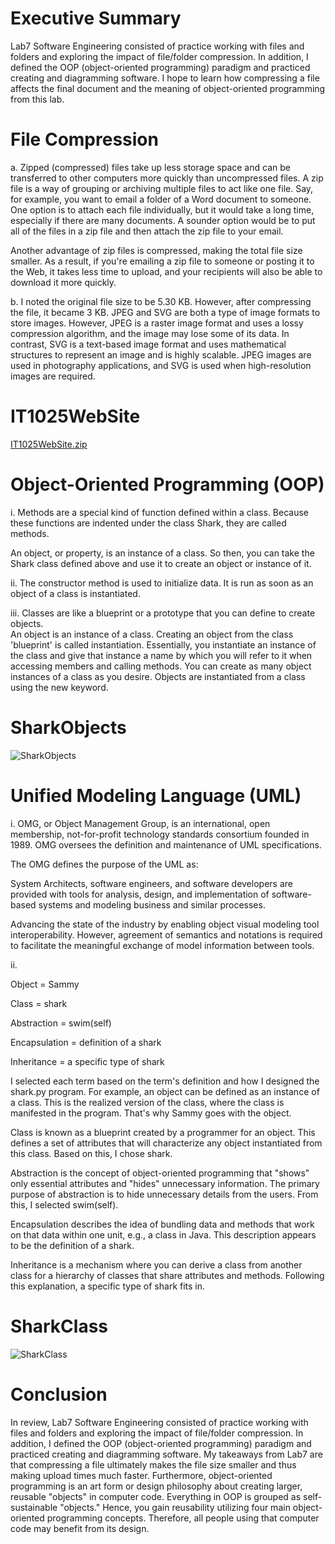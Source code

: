 # Executive Summary

Lab7 Software Engineering consisted of practice working with files and folders and exploring the impact of file/folder compression.  In addition, I defined the OOP (object-oriented programming) paradigm and practiced creating and diagramming software.  I hope to learn how compressing a file affects the final document and the meaning of object-oriented programming from this lab.

# File Compression

a. Zipped (compressed) files take up less storage space and can be transferred to other computers more quickly than uncompressed files.  A zip file is a way of grouping or archiving multiple files to act like one file.  Say, for example, you want to email a folder of a Word document to someone.  One option is to attach each file individually, but it would take a long time, especially if there are many documents.  A sounder option would be to put all of the files in a zip file and then attach the zip file to your email.

Another advantage of zip files is compressed, making the total file size smaller.  As a result, if you're emailing a zip file to someone or posting it to the Web, it takes less time to upload, and your recipients will also be able to download it more quickly.

b. I noted the original file size to be 5.30 KB.  However, after compressing the file, it became 3 KB.  JPEG and SVG are both a type of image formats to store images.  However, JPEG is a raster image format and uses a lossy compression algorithm, and the image may lose some of its data.  In contrast, SVG is a text-based image format and uses mathematical structures to represent an image and is highly scalable.  JPEG images are used in photography applications, and SVG is used when high-resolution images are required.

# IT1025WebSite

[IT1025WebSite.zip](https://github.com/samer27/SamIT1025/files/7626007/IT1025WebSite.zip)

# Object-Oriented Programming (OOP)

i. Methods are a special kind of function defined within a class.  Because these functions are indented under the class Shark, they are called methods.

An object, or property, is an instance of a class.  So then, you can take the Shark class defined above and use it to create an object or instance of it.

ii. The constructor method is used to initialize data.  It is run as soon as an object of a class is instantiated.

iii. Classes are like a blueprint or a prototype that you can define to create objects.  
An object is an instance of a class.
Creating an object from the class 'blueprint' is called instantiation.  Essentially, you instantiate an instance of the class and give that instance a name by which you will refer to it when accessing members and calling methods.  You can create as many object instances of a class as you desire.  Objects are instantiated from a class using the new keyword.

# SharkObjects

![SharkObjects](https://user-images.githubusercontent.com/90066230/144709991-fb805121-028c-4dcc-925c-d65e29007386.jpg)

# Unified Modeling Language (UML)

i. OMG, or Object Management Group, is an international, open membership, not-for-profit technology standards consortium founded in 1989.  OMG oversees the definition and maintenance of UML specifications.

The OMG defines the purpose of the UML as:

System Architects, software engineers, and software developers are provided with tools for analysis, design, and implementation of software-based systems and modeling business and similar processes.

Advancing the state of the industry by enabling object visual modeling tool interoperability.  However, agreement of semantics and notations is required to facilitate the meaningful exchange of model information between tools.

ii.

Object = Sammy

Class = shark

Abstraction = swim(self)

Encapsulation = definition of a shark

Inheritance = a specific type of shark

I selected each term based on the term's definition and how I designed the shark.py program.  For example, an object can be defined as an instance of a class.  This is the realized version of the class, where the class is manifested in the program.  That's why Sammy goes with the object.

Class is known as a blueprint created by a programmer for an object.  This defines a set of attributes that will characterize any object instantiated from this class.  Based on this, I chose shark. 

Abstraction is the concept of object-oriented programming that "shows" only essential attributes and "hides" unnecessary information.  The primary purpose of abstraction is to hide unnecessary details from the users.  From this, I selected swim(self).

Encapsulation describes the idea of bundling data and methods that work on that data within one unit, e.g., a class in Java.  This description appears to be the definition of a shark.

Inheritance is a mechanism where you can derive a class from another class for a hierarchy of classes that share attributes and methods.  Following this explanation, a specific type of shark fits in.

# SharkClass

![SharkClass](https://user-images.githubusercontent.com/90066230/144747269-3c296748-78c0-42dc-a1be-40bf2a7c21e3.jpeg)

# Conclusion

In review, Lab7 Software Engineering consisted of practice working with files and folders and exploring the impact of file/folder compression.  In addition, I defined the OOP (object-oriented programming) paradigm and practiced creating and diagramming software.  My takeaways from Lab7 are that compressing a file ultimately makes the file size smaller and thus making upload times much faster.  Furthermore, object-oriented programming is an art form or design philosophy about creating larger, reusable "objects" in computer code.  Everything in OOP is grouped as self-sustainable "objects."  Hence, you gain reusability utilizing four main object-oriented programming concepts.  Therefore, all people using that computer code may benefit from its design.
